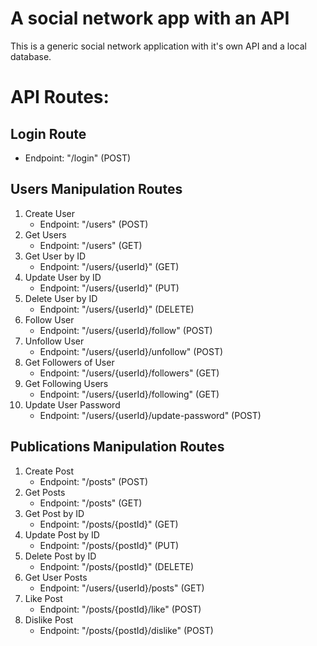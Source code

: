# A social network app with an API
This is a generic social network application with it's own API and a local database.

# API Routes:

## Login Route
- Endpoint: "/login" (POST)

## Users Manipulation Routes
1. Create User
   - Endpoint: "/users" (POST)
2. Get Users
   - Endpoint: "/users" (GET)
3. Get User by ID
   - Endpoint: "/users/{userId}" (GET)
4. Update User by ID
   - Endpoint: "/users/{userId}" (PUT)
5. Delete User by ID
   - Endpoint: "/users/{userId}" (DELETE)
6. Follow User
   - Endpoint: "/users/{userId}/follow" (POST)
7. Unfollow User
   - Endpoint: "/users/{userId}/unfollow" (POST)
8. Get Followers of User
   - Endpoint: "/users/{userId}/followers" (GET)
9. Get Following Users
   - Endpoint: "/users/{userId}/following" (GET)
10. Update User Password
    - Endpoint: "/users/{userId}/update-password" (POST)

## Publications Manipulation Routes
1. Create Post
   - Endpoint: "/posts" (POST)
2. Get Posts
   - Endpoint: "/posts" (GET)
3. Get Post by ID
   - Endpoint: "/posts/{postId}" (GET)
4. Update Post by ID
   - Endpoint: "/posts/{postId}" (PUT)
5. Delete Post by ID
   - Endpoint: "/posts/{postId}" (DELETE)
6. Get User Posts
   - Endpoint: "/users/{userId}/posts" (GET)
7. Like Post
   - Endpoint: "/posts/{postId}/like" (POST)
8. Dislike Post
   - Endpoint: "/posts/{postId}/dislike" (POST)


